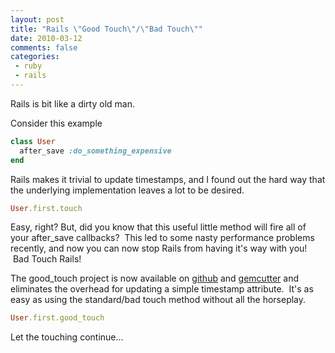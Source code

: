 ```yaml
---
layout: post
title: "Rails \"Good Touch\"/\"Bad Touch\""
date: 2010-03-12
comments: false
categories:
 - ruby
 - rails
---
```




Rails is bit like a dirty old man.


Consider this example

```ruby
class User   
  after_save :do_something_expensive
end
```


Rails makes it trivial to update timestamps, and I found out the hard way that the underlying implementation leaves a lot to be desired.

```ruby
User.first.touch
```


Easy, right? But, did you know that this useful little method will fire all of your after\_save callbacks?  This led to some nasty performance problems recently, and now you can now stop Rails from having it's way with you!  Bad Touch Rails!


The good\_touch project is now available on [github](http://github.com/wireframe/good_touch) and [gemcutter](http://rubygems.org/gems/good_touch) and eliminates the overhead for updating a simple timestamp attribute.  It's as easy as using the standard/bad touch method without all the horseplay.

```ruby
User.first.good_touch
```


Let the touching continue...